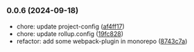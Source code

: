 ## <small>0.0.6 (2024-09-18)</small>

* chore: update project-config ([af4ff17](https://github.com/novlan1/plugin-light/commits/af4ff17))
* chore: update rollup.config ([19fc828](https://github.com/novlan1/plugin-light/commits/19fc828))
* refactor: add some webpack-plugin in monorepo ([8743c7a](https://github.com/novlan1/plugin-light/commits/8743c7a))



